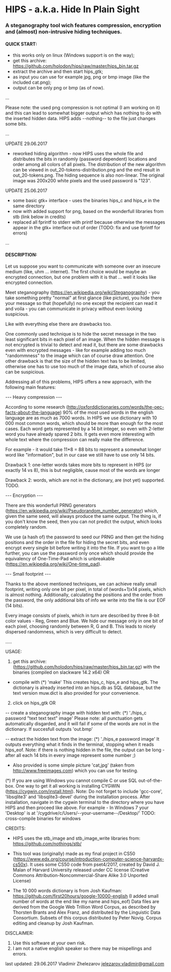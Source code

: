 #	HIPS - a.k.a. Hide In Plain Sight
###	A steganography tool wich features compression, encryption and (almost) non-intrusive hiding techniques.

#### QUICK START:
- this works only on linux (Windows support is on the way);
- get this archive: https://github.com/holodon/hips/raw/master/hips_bin.tar.gz
- extract the archive and then start hips_gtk;
- as input you can use for example jpg, png or bmp image (like the included cat.png);
- output can be only png or bmp (as of now).

...

Please note: the used png compression is not optimal (I am working on it) and this can lead to somewhat bigger output
which has nothing to do with the inserted hidden data. HIPS adds --nothing-- to the file just changes some bits.

...

UPDATE 29.06.2017
- reworked hiding algorithm - now HIPS uses the whole file and distributes the bits 
in randomly (password dependent) locations and order among all colors of all pixels. 
The distribution of the new algorithm can be viewed in out_20-tokens-distribution.png 
and the end result in out_20-tokens.png. The hiding sequence is also non-linear. 
The original image was 200x200 white pixels and the used password is "123".

UPDATE 25.06.2017
- some basic gtk+ interface - uses the binaries hips_c and hips_e 
in the same directory
- now with added support for png, based on the wonderfull libraries
from stb (link below in credits)
- replaced all fprintf to stderr with printf because otherwise the messages
appear in the gtk+ interface out of order (TODO: fix and use fprintf for errors)

...

#### DESCRIPTION:

Let us suppose you want to communicate with someone over an insecure medium (like, uhm ... internet). The first choice would be 
maybe an encrypted connection, but one problem with it is that ... well it looks like encrypted connection.

Meet steganography (https://en.wikipedia.org/wiki/Steganography) - you take something pretty "normal" at first glance 
(like picture), you hide there your message so that (hopefully) no one except the recipient can read it and voila - 
you can communicate in privacy without even looking suspicious.

Like with everything else there are drawbacks too.

One commonly used technique is to hide the secret message in the two least significant bits in each pixel of an image. When the
hidden message is not encrypted is trivial to detect and read it, but there are some drawbacks even with encrypted messages - 
like for example adding too much "randommness" to the image which can of course draw attention. One other drawback is that 
the size of the hidden text has to be limited, otherwise one has to use too much of the image data, which of course also 
can be suspicious.

Addressing all of this problems, HIPS offers a new approach, with the following main features:

--- Heavy compression ---

According to some research (http://oxforddictionaries.com/words/the-oec-facts-about-the-language) 90% of the 
most used words in the english language are as much as 7000 words. In HIPS we use dictionary with 10 000 most common words, 
which should be more than enough for the most cases. Each word gets represented by a 14 bit integer, so even with 2-letter 
word you have already spared 2 bits. It gets even more interesting with whole text where the compression can really make 
the difference.

For example - it would take 11*8 = 88 bits to represent a somewhat longer word like "information", but in our case we still 
have to use only 14 bits.

Drawback 1: one-letter words takes more bits to represent in HIPS (or exactly 14 vs 8), this is but negligible, cause most 
of the words are longer

Drawback 2: words, which are not in the dictionary, are (not yet) supported. TODO.

--- Encryption ---

There are this wonderfull PRNG generators (https://en.wikipedia.org/wiki/Pseudorandom_number_generator) which, given the 
same seed, will always produce the same output. The thing is, if you don't know the seed, then you can not predict the output, 
which looks completely random.

We use (a hash of) the password to seed our PRNG and then get the hiding positions and the order in the file for hiding 
the secret bits, and even encrypt every single bit before writing it into the file. If you want to go a litle further, you can
use the password only once which should provide the equivalency of One-Time-Pad which is unbreakable
(https://en.wikipedia.org/wiki/One-time_pad).

--- Small footprint ---

Thanks to the above mentioned techniques, we can achieve really small footprint, writing only one bit per pixel, in total of
(words+1)x14 pixels, which is almost nothing. Additionally, calculating the positions and the order from the password, the only 
additional bits of info we write into the file is our EOF (14 bits).

Every image consists of pixels, which in turn are described by three 8-bit color values - Reg, Green and Blue. We hide our message
only in one bit of each pixel, choosing randomly between R, G and B. This leads to nicely dispersed randomness, which is very
difficult to detect.

.....

USAGE:

1. get this archive: (https://github.com/holodon/hips/raw/master/hips_bin.tar.gz) with the binaries (compiled on slackware 14.2 x64) OR

- compile with (*)
    'make'
    This creates hips_c, hips_e and hips_gtk. The dictionary is already inserted into an hips.db as SQL database, but the text version 
    muw.dict is also provided for your convenience.

2. click on hips_gtk OR

-- create a steganography image with hidden text with: (*)
    './hips_c password "text text text" image'
    Please note: all punctuation gets automatically disgarded, and it will fail if some of the words are not in the dictionary.
    If succesfull outputs 'out.bmp'

-- extract the hidden text from the image: (*)
    './hips_e password image'
    It outputs everything what it finds in the terminal, stopping when it reads hips_eof. 
    Note: if there is nothing hidden in the file, the output can be long -
    after all each 14 bits in every image represent some number ;)

- Also provided is some simple picture 'cat,jpg' (taken from http://www.freeimages.com) which you can use for testing.

(*) If you are using Windows you cannot compile C or use SQL out-of-the-box. 
	One way to get it all working is installing CYGWIN (https://cygwin.com/install.html).
	Note: Do not forget to include 'gcc-core', 'libsqlite3' and 'libsqlite3-devel' during the installation process.
	After installation, navigate in the cygwin terminal to the directory where you have HIPS and then proceed like above.
	For example - In Windows 7 your 'Desktop' is at '/cygdrive/c/Users/--your-username--/Desktop/'
	TODO: cross-compile binaries for windows

	
CREDITS:

- HIPS uses the stb_image and stb_image_write libraries from: https://github.com/nothings/stb/

- This tool was (originally) made as my final project in CS50 (https://www.edx.org/course/introduction-computer-science-harvardx-cs50x).
It uses some CS50 code from pset4/2017, created by David J. Malan of Harvard University released under CC license 
(Creative Commons Attribution-Noncommercial-Share Alike 3.0 Unported License)

- The 10 000 words dictionary is from Josh Kaufman:
https://github.com/first20hours/google-10000-english
(I added small number of words at the end like my name and hips_eof)
Data files are derived from the Google Web Trillion Word Corpus, as described by Thorsten Brants and Alex Franz, 
and distributed by the Linguistic Data Consortium. Subsets of this corpus distributed by Peter Novig. 
Corpus editing and cleanup by Josh Kaufman.


DISCLAIMER:
1. Use this software at your own risk.
2. I am not a native english speaker so there may be mispellings and errors.


last updated: 29.06.2017
Vladimir Zhelezarov
jelezarov.vladimir@gmail.com
